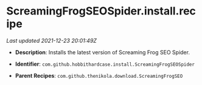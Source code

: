 # ScreamingFrogSEOSpider.install.recipe

_Last updated 2021-12-23 20:01:49Z_

- **Description**: Installs the latest version of Screaming Frog SEO Spider.

- **Identifier**: `com.github.hobbithardcase.install.ScreamingFrogSEOSpider`

- **Parent Recipes**: `com.github.thenikola.download.ScreamingFrogSEO`
